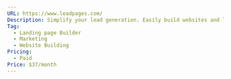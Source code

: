 ```yaml
---
URL: https://www.leadpages.com/
Description: Simplify your lead generation. Easily build websites and landing pages, connect your favorite marketing tools, and track your results.
Tag:
  - Landing page Builder
  - Marketing
  - Website Building
Pricing:
  - Paid
Price: $37/month
---
```

